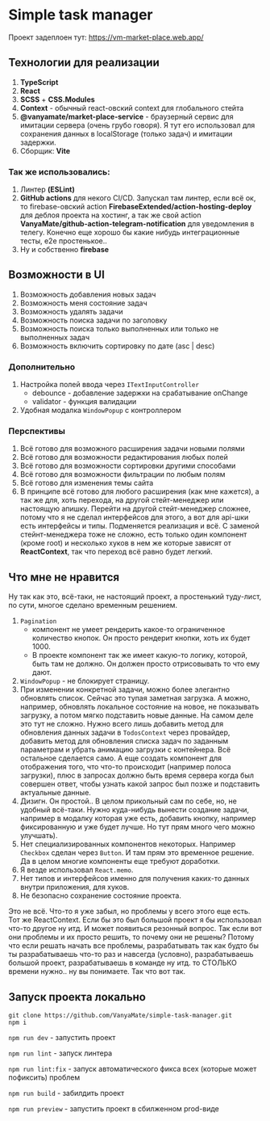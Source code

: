 # Simple task manager

Проект задеплоен тут: https://vm-market-place.web.app/

## Технологии для реализации

1. **TypeScript**
2. **React**
3. **SCSS** + **CSS.Modules**
4. **Context** - обычный react-овский context для глобального стейта
5. **@vanyamate/market-place-service** - браузерный сервис для имитации сервера (очень грубо говоря). Я тут его
   использовал для сохранения данных в localStorage (только задач) и имитации задержки.
6. Сборщик: **Vite**

### Так же использовались:

1. Линтер **(ESLint)**
2. **GitHub actions** для некого CI/CD. Запускал там линтер, если всё ок, то firebase-овский
   action **FirebaseExtended/action-hosting-deploy** для деблоя проекта на хостинг, а так же свой
   action **VanyaMate/github-action-telegram-notification** для уведомления в телегу. Конечно еще хорошо бы какие нибудь
   интеграционные тесты, e2e простенькое..
3. Ну и собственно **firebase**

## Возможности в UI

1. Возможность добавления новых задач
2. Возможность меня состояние задач
3. Возможность удалять задачи
4. Возможность поиска задачи по заголовку
5. Возможность поиска только выполненных или только не выполненных задач
6. Возможность включить сортировку по дате (asc | desc)

### Дополнительно

1. Настройка полей ввода через `ITextInputController`
    - debounce - добавление задержки на срабатывание onChange
    - validator - функция валидации
2. Удобная модалка `WindowPopup` с контроллером

### Перспективы

1. Всё готово для возможного расширения задачи новыми полями
2. Всё готово для возможности редактирования любых полей
3. Всё готово для возможности сортировки другими способами
4. Всё готово для возможности фильтрации по любым полям
5. Всё готово для изменения темы сайта
6. В принципе всё готово для любого расширения (как мне кажется), а так же для, хоть перехода, на другой стейт-менеджер
   или настоящую апишку. Перейти на другой стейт-менеджер сложнее, потому что я не сделал интерфейсов для этого, а вот
   для api-шки есть интерфейсы и типы. Подменяется реализация и всё. С заменой стейнт-менеджера тоже не сложно, есть
   только один компонент (кроме root) и несколько хуков в нем же которые зависят от **ReactContext**, так что переход
   всё равно будет легкий.

## Что мне не нравится

Ну так как это, всё-таки, не настоящий проект, а простенький туду-лист, по сути, многое сделано временным решением.

1. `Pagination`
    - компонент не умеет рендерить какое-то ограниченное количество кнопок. Он просто рендерит кнопки, хоть
      их будет 1000.
    - В проекте компонент так же имеет какую-то логику, которой, быть там не должно. Он должен просто отрисовывать то
      что ему дают.
2. `WindowPopup` - не блокирует страницу.
3. При изменении конкретной задачи, можно более элегантно обновлять список. Сейчас это тупая заметная загрузка. А можно,
   например, обновлять локальное состояние на новое, не показывать загрузку, а потом мягко подставить новые данные. На
   самом деле это тут не сложно. Нужно всего лишь добавить метод для обновления данных задачи в `TodosContext` через
   провайдер, добавить метод для обновления списка задач по заданным параметрам и убрать анимацию загрузки с контейнера.
   Всё остальное сделается само. А еще создать компонент для отображения того, что что-то происходит (например полоса
   загрузки), плюс в запросах должно быть время сервера когда был совершен ответ, чтобы узнать какой запрос был позже и
   подставить актуальные данные.
4. Дизигн. Он простой.. В целом прикольный сам по себе, но, не удобный всё-таки. Нужно куда-нибудь вынести создание
   задачи, например в модалку которая уже есть, добавить кнопку, например фиксированную и уже будет лучше. Но тут прям
   много чего можно улучшать).
5. Нет специализированных компонентов некоторых. Например `Checkbox` сделан через `Button`. И там прям это временное
   решение. Да в целом многие компоненты еще требуют доработки.
6. Я везде использовал `React.memo`.
7. Нет типов и интерфейсов именно для получения каких-то данных внутри приложения, для хуков.
8. Не безопасно сохранение состояние проекта.

Это не всё. Что-то я уже забыл, но проблемы у всего этого еще есть. Тот же ReactContext. Если бы это был большой проект
я бы использовал что-то другое ну итд.
И может появиться резонный вопрос. Так если вот они проблемы и их просто решить, то почему они не решены? Потому что
если решать начать все проблемы, разрабатывать так как будто бы ты разрабатываешь что-то раз и навсегда (условно),
разрабатываешь большой проект, разрабатываешь в команде ну итд. то СТОЛЬКО времени нужно.. ну вы понимаете. Так что вот
так.

## Запуск проекта локально

```
git clone https://github.com/VanyaMate/simple-task-manager.git
npm i
```

`npm run dev` - запустить проект

`npm run lint` - запуск линтера

`npm run lint:fix` - запуск автоматического фикса всех (которые может пофиксить) проблем

`npm run build` - забилдить проект

`npm run preview` - запустить проект в сбилженном prod-виде
